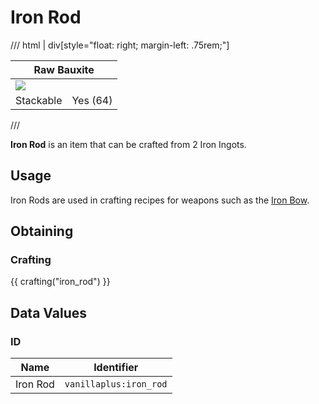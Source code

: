 # Iron Rod

/// html | div[style="float: right; margin-left: .75rem;"]
<table>
  <thead>
    <tr>
      <th style="text-align: center;" colspan="2">Raw Bauxite</td>
    </tr>
  </thead>
  <tbody>
    <tr>
      <td colspan="2"><img src="../../../assets/img/items/iron_rod.png" style="max-width: 250px;">
    </tr>
    <tr>
      <td>Stackable</td>
      <td>Yes (64)</td>
    </tr>
  </tbody>
</table>
///

**Iron Rod** is an item that can be crafted from 2 Iron Ingots.

## Usage

Iron Rods are used in crafting recipes for weapons such as the [Iron Bow](../weapons/iron_bow.md).

## Obtaining

### Crafting

{{ crafting("iron_rod") }}

## Data Values

### ID

| Name     | Identifier             |
|----------|------------------------|
| Iron Rod | `vanillaplus:iron_rod` |